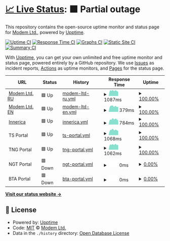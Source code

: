 # [📈 Live Status](https://uptime.modem.by): <!--live status--> **🟧 Partial outage**

This repository contains the open-source uptime monitor and status page for [Modem Ltd.](https://modem.by), powered by [Upptime](https://github.com/upptime/upptime).

[![Uptime CI](https://github.com/nvpmodem/uptime/workflows/Uptime%20CI/badge.svg)](https://github.com/nvpmodem/uptime/actions?query=workflow%3A%22Uptime+CI%22)
[![Response Time CI](https://github.com/nvpmodem/uptime/workflows/Response%20Time%20CI/badge.svg)](https://github.com/nvpmodem/uptime/actions?query=workflow%3A%22Response+Time+CI%22)
[![Graphs CI](https://github.com/nvpmodem/uptime/workflows/Graphs%20CI/badge.svg)](https://github.com/nvpmodem/uptime/actions?query=workflow%3A%22Graphs+CI%22)
[![Static Site CI](https://github.com/nvpmodem/uptime/workflows/Static%20Site%20CI/badge.svg)](https://github.com/nvpmodem/uptime/actions?query=workflow%3A%22Static+Site+CI%22)
[![Summary CI](https://github.com/nvpmodem/uptime/workflows/Summary%20CI/badge.svg)](https://github.com/nvpmodem/uptime/actions?query=workflow%3A%22Summary+CI%22)

With [Upptime](https://upptime.js.org), you can get your own unlimited and free uptime monitor and status page, powered entirely by a GitHub repository. We use [Issues](https://github.com/nvpmodem/uptime/issues) as incident reports, [Actions](https://github.com/nvpmodem/uptime/actions) as uptime monitors, and [Pages](https://uptime.modem.by) for the status page.

<!--start: status pages-->
<!-- This summary is generated by Upptime (https://github.com/upptime/upptime) -->
<!-- Do not edit this manually, your changes will be overwritten -->
<!-- prettier-ignore -->
| URL | Status | History | Response Time | Uptime |
| --- | ------ | ------- | ------------- | ------ |
| <img alt="" src="https://icons.duckduckgo.com/ip3/modem.by.ico" height="13"> [Modem Ltd. RU](https://modem.by/ru) | 🟩 Up | [modem-ltd-ru.yml](https://github.com/nvpmodem/uptime/commits/HEAD/history/modem-ltd-ru.yml) | <details><summary><img alt="Response time graph" src="./graphs/modem-ltd-ru/response-time-week.png" height="20"> 1087ms</summary><br><a href="https://uptime.modem.by/history/modem-ltd-ru"><img alt="Response time 1257" src="https://img.shields.io/endpoint?url=https%3A%2F%2Fraw.githubusercontent.com%2Fnvpmodem%2Fuptime%2FHEAD%2Fapi%2Fmodem-ltd-ru%2Fresponse-time.json"></a><br><a href="https://uptime.modem.by/history/modem-ltd-ru"><img alt="24-hour response time 911" src="https://img.shields.io/endpoint?url=https%3A%2F%2Fraw.githubusercontent.com%2Fnvpmodem%2Fuptime%2FHEAD%2Fapi%2Fmodem-ltd-ru%2Fresponse-time-day.json"></a><br><a href="https://uptime.modem.by/history/modem-ltd-ru"><img alt="7-day response time 1087" src="https://img.shields.io/endpoint?url=https%3A%2F%2Fraw.githubusercontent.com%2Fnvpmodem%2Fuptime%2FHEAD%2Fapi%2Fmodem-ltd-ru%2Fresponse-time-week.json"></a><br><a href="https://uptime.modem.by/history/modem-ltd-ru"><img alt="30-day response time 1112" src="https://img.shields.io/endpoint?url=https%3A%2F%2Fraw.githubusercontent.com%2Fnvpmodem%2Fuptime%2FHEAD%2Fapi%2Fmodem-ltd-ru%2Fresponse-time-month.json"></a><br><a href="https://uptime.modem.by/history/modem-ltd-ru"><img alt="1-year response time 1211" src="https://img.shields.io/endpoint?url=https%3A%2F%2Fraw.githubusercontent.com%2Fnvpmodem%2Fuptime%2FHEAD%2Fapi%2Fmodem-ltd-ru%2Fresponse-time-year.json"></a></details> | <details><summary><a href="https://uptime.modem.by/history/modem-ltd-ru">100.00%</a></summary><a href="https://uptime.modem.by/history/modem-ltd-ru"><img alt="All-time uptime 99.61%" src="https://img.shields.io/endpoint?url=https%3A%2F%2Fraw.githubusercontent.com%2Fnvpmodem%2Fuptime%2FHEAD%2Fapi%2Fmodem-ltd-ru%2Fuptime.json"></a><br><a href="https://uptime.modem.by/history/modem-ltd-ru"><img alt="24-hour uptime 100.00%" src="https://img.shields.io/endpoint?url=https%3A%2F%2Fraw.githubusercontent.com%2Fnvpmodem%2Fuptime%2FHEAD%2Fapi%2Fmodem-ltd-ru%2Fuptime-day.json"></a><br><a href="https://uptime.modem.by/history/modem-ltd-ru"><img alt="7-day uptime 100.00%" src="https://img.shields.io/endpoint?url=https%3A%2F%2Fraw.githubusercontent.com%2Fnvpmodem%2Fuptime%2FHEAD%2Fapi%2Fmodem-ltd-ru%2Fuptime-week.json"></a><br><a href="https://uptime.modem.by/history/modem-ltd-ru"><img alt="30-day uptime 99.95%" src="https://img.shields.io/endpoint?url=https%3A%2F%2Fraw.githubusercontent.com%2Fnvpmodem%2Fuptime%2FHEAD%2Fapi%2Fmodem-ltd-ru%2Fuptime-month.json"></a><br><a href="https://uptime.modem.by/history/modem-ltd-ru"><img alt="1-year uptime 99.97%" src="https://img.shields.io/endpoint?url=https%3A%2F%2Fraw.githubusercontent.com%2Fnvpmodem%2Fuptime%2FHEAD%2Fapi%2Fmodem-ltd-ru%2Fuptime-year.json"></a></details>
| <img alt="" src="https://icons.duckduckgo.com/ip3/modem.by.ico" height="13"> [Modem Ltd. EN](https://modem.by/en) | 🟩 Up | [modem-ltd-en.yml](https://github.com/nvpmodem/uptime/commits/HEAD/history/modem-ltd-en.yml) | <details><summary><img alt="Response time graph" src="./graphs/modem-ltd-en/response-time-week.png" height="20"> 379ms</summary><br><a href="https://uptime.modem.by/history/modem-ltd-en"><img alt="Response time 357" src="https://img.shields.io/endpoint?url=https%3A%2F%2Fraw.githubusercontent.com%2Fnvpmodem%2Fuptime%2FHEAD%2Fapi%2Fmodem-ltd-en%2Fresponse-time.json"></a><br><a href="https://uptime.modem.by/history/modem-ltd-en"><img alt="24-hour response time 318" src="https://img.shields.io/endpoint?url=https%3A%2F%2Fraw.githubusercontent.com%2Fnvpmodem%2Fuptime%2FHEAD%2Fapi%2Fmodem-ltd-en%2Fresponse-time-day.json"></a><br><a href="https://uptime.modem.by/history/modem-ltd-en"><img alt="7-day response time 379" src="https://img.shields.io/endpoint?url=https%3A%2F%2Fraw.githubusercontent.com%2Fnvpmodem%2Fuptime%2FHEAD%2Fapi%2Fmodem-ltd-en%2Fresponse-time-week.json"></a><br><a href="https://uptime.modem.by/history/modem-ltd-en"><img alt="30-day response time 385" src="https://img.shields.io/endpoint?url=https%3A%2F%2Fraw.githubusercontent.com%2Fnvpmodem%2Fuptime%2FHEAD%2Fapi%2Fmodem-ltd-en%2Fresponse-time-month.json"></a><br><a href="https://uptime.modem.by/history/modem-ltd-en"><img alt="1-year response time 345" src="https://img.shields.io/endpoint?url=https%3A%2F%2Fraw.githubusercontent.com%2Fnvpmodem%2Fuptime%2FHEAD%2Fapi%2Fmodem-ltd-en%2Fresponse-time-year.json"></a></details> | <details><summary><a href="https://uptime.modem.by/history/modem-ltd-en">100.00%</a></summary><a href="https://uptime.modem.by/history/modem-ltd-en"><img alt="All-time uptime 99.62%" src="https://img.shields.io/endpoint?url=https%3A%2F%2Fraw.githubusercontent.com%2Fnvpmodem%2Fuptime%2FHEAD%2Fapi%2Fmodem-ltd-en%2Fuptime.json"></a><br><a href="https://uptime.modem.by/history/modem-ltd-en"><img alt="24-hour uptime 100.00%" src="https://img.shields.io/endpoint?url=https%3A%2F%2Fraw.githubusercontent.com%2Fnvpmodem%2Fuptime%2FHEAD%2Fapi%2Fmodem-ltd-en%2Fuptime-day.json"></a><br><a href="https://uptime.modem.by/history/modem-ltd-en"><img alt="7-day uptime 100.00%" src="https://img.shields.io/endpoint?url=https%3A%2F%2Fraw.githubusercontent.com%2Fnvpmodem%2Fuptime%2FHEAD%2Fapi%2Fmodem-ltd-en%2Fuptime-week.json"></a><br><a href="https://uptime.modem.by/history/modem-ltd-en"><img alt="30-day uptime 99.95%" src="https://img.shields.io/endpoint?url=https%3A%2F%2Fraw.githubusercontent.com%2Fnvpmodem%2Fuptime%2FHEAD%2Fapi%2Fmodem-ltd-en%2Fuptime-month.json"></a><br><a href="https://uptime.modem.by/history/modem-ltd-en"><img alt="1-year uptime 99.98%" src="https://img.shields.io/endpoint?url=https%3A%2F%2Fraw.githubusercontent.com%2Fnvpmodem%2Fuptime%2FHEAD%2Fapi%2Fmodem-ltd-en%2Fuptime-year.json"></a></details>
| <img alt="" src="https://icons.duckduckgo.com/ip3/innerica.ru.ico" height="13"> [Innerica](https://innerica.ru) | 🟩 Up | [innerica.yml](https://github.com/nvpmodem/uptime/commits/HEAD/history/innerica.yml) | <details><summary><img alt="Response time graph" src="./graphs/innerica/response-time-week.png" height="20"> 784ms</summary><br><a href="https://uptime.modem.by/history/innerica"><img alt="Response time 833" src="https://img.shields.io/endpoint?url=https%3A%2F%2Fraw.githubusercontent.com%2Fnvpmodem%2Fuptime%2FHEAD%2Fapi%2Finnerica%2Fresponse-time.json"></a><br><a href="https://uptime.modem.by/history/innerica"><img alt="24-hour response time 598" src="https://img.shields.io/endpoint?url=https%3A%2F%2Fraw.githubusercontent.com%2Fnvpmodem%2Fuptime%2FHEAD%2Fapi%2Finnerica%2Fresponse-time-day.json"></a><br><a href="https://uptime.modem.by/history/innerica"><img alt="7-day response time 784" src="https://img.shields.io/endpoint?url=https%3A%2F%2Fraw.githubusercontent.com%2Fnvpmodem%2Fuptime%2FHEAD%2Fapi%2Finnerica%2Fresponse-time-week.json"></a><br><a href="https://uptime.modem.by/history/innerica"><img alt="30-day response time 800" src="https://img.shields.io/endpoint?url=https%3A%2F%2Fraw.githubusercontent.com%2Fnvpmodem%2Fuptime%2FHEAD%2Fapi%2Finnerica%2Fresponse-time-month.json"></a><br><a href="https://uptime.modem.by/history/innerica"><img alt="1-year response time 797" src="https://img.shields.io/endpoint?url=https%3A%2F%2Fraw.githubusercontent.com%2Fnvpmodem%2Fuptime%2FHEAD%2Fapi%2Finnerica%2Fresponse-time-year.json"></a></details> | <details><summary><a href="https://uptime.modem.by/history/innerica">100.00%</a></summary><a href="https://uptime.modem.by/history/innerica"><img alt="All-time uptime 99.99%" src="https://img.shields.io/endpoint?url=https%3A%2F%2Fraw.githubusercontent.com%2Fnvpmodem%2Fuptime%2FHEAD%2Fapi%2Finnerica%2Fuptime.json"></a><br><a href="https://uptime.modem.by/history/innerica"><img alt="24-hour uptime 100.00%" src="https://img.shields.io/endpoint?url=https%3A%2F%2Fraw.githubusercontent.com%2Fnvpmodem%2Fuptime%2FHEAD%2Fapi%2Finnerica%2Fuptime-day.json"></a><br><a href="https://uptime.modem.by/history/innerica"><img alt="7-day uptime 100.00%" src="https://img.shields.io/endpoint?url=https%3A%2F%2Fraw.githubusercontent.com%2Fnvpmodem%2Fuptime%2FHEAD%2Fapi%2Finnerica%2Fuptime-week.json"></a><br><a href="https://uptime.modem.by/history/innerica"><img alt="30-day uptime 100.00%" src="https://img.shields.io/endpoint?url=https%3A%2F%2Fraw.githubusercontent.com%2Fnvpmodem%2Fuptime%2FHEAD%2Fapi%2Finnerica%2Fuptime-month.json"></a><br><a href="https://uptime.modem.by/history/innerica"><img alt="1-year uptime 100.00%" src="https://img.shields.io/endpoint?url=https%3A%2F%2Fraw.githubusercontent.com%2Fnvpmodem%2Fuptime%2FHEAD%2Fapi%2Finnerica%2Fuptime-year.json"></a></details>
| <img alt="" src="https://icons.duckduckgo.com/ip3/null.ico" height="13"> TS Portal | 🟩 Up | [ts-portal.yml](https://github.com/nvpmodem/uptime/commits/HEAD/history/ts-portal.yml) | <details><summary><img alt="Response time graph" src="./graphs/ts-portal/response-time-week.png" height="20"> 1068ms</summary><br><a href="https://uptime.modem.by/history/ts-portal"><img alt="Response time 1153" src="https://img.shields.io/endpoint?url=https%3A%2F%2Fraw.githubusercontent.com%2Fnvpmodem%2Fuptime%2FHEAD%2Fapi%2Fts-portal%2Fresponse-time.json"></a><br><a href="https://uptime.modem.by/history/ts-portal"><img alt="24-hour response time 871" src="https://img.shields.io/endpoint?url=https%3A%2F%2Fraw.githubusercontent.com%2Fnvpmodem%2Fuptime%2FHEAD%2Fapi%2Fts-portal%2Fresponse-time-day.json"></a><br><a href="https://uptime.modem.by/history/ts-portal"><img alt="7-day response time 1068" src="https://img.shields.io/endpoint?url=https%3A%2F%2Fraw.githubusercontent.com%2Fnvpmodem%2Fuptime%2FHEAD%2Fapi%2Fts-portal%2Fresponse-time-week.json"></a><br><a href="https://uptime.modem.by/history/ts-portal"><img alt="30-day response time 1112" src="https://img.shields.io/endpoint?url=https%3A%2F%2Fraw.githubusercontent.com%2Fnvpmodem%2Fuptime%2FHEAD%2Fapi%2Fts-portal%2Fresponse-time-month.json"></a><br><a href="https://uptime.modem.by/history/ts-portal"><img alt="1-year response time 1076" src="https://img.shields.io/endpoint?url=https%3A%2F%2Fraw.githubusercontent.com%2Fnvpmodem%2Fuptime%2FHEAD%2Fapi%2Fts-portal%2Fresponse-time-year.json"></a></details> | <details><summary><a href="https://uptime.modem.by/history/ts-portal">100.00%</a></summary><a href="https://uptime.modem.by/history/ts-portal"><img alt="All-time uptime 99.90%" src="https://img.shields.io/endpoint?url=https%3A%2F%2Fraw.githubusercontent.com%2Fnvpmodem%2Fuptime%2FHEAD%2Fapi%2Fts-portal%2Fuptime.json"></a><br><a href="https://uptime.modem.by/history/ts-portal"><img alt="24-hour uptime 100.00%" src="https://img.shields.io/endpoint?url=https%3A%2F%2Fraw.githubusercontent.com%2Fnvpmodem%2Fuptime%2FHEAD%2Fapi%2Fts-portal%2Fuptime-day.json"></a><br><a href="https://uptime.modem.by/history/ts-portal"><img alt="7-day uptime 100.00%" src="https://img.shields.io/endpoint?url=https%3A%2F%2Fraw.githubusercontent.com%2Fnvpmodem%2Fuptime%2FHEAD%2Fapi%2Fts-portal%2Fuptime-week.json"></a><br><a href="https://uptime.modem.by/history/ts-portal"><img alt="30-day uptime 100.00%" src="https://img.shields.io/endpoint?url=https%3A%2F%2Fraw.githubusercontent.com%2Fnvpmodem%2Fuptime%2FHEAD%2Fapi%2Fts-portal%2Fuptime-month.json"></a><br><a href="https://uptime.modem.by/history/ts-portal"><img alt="1-year uptime 99.86%" src="https://img.shields.io/endpoint?url=https%3A%2F%2Fraw.githubusercontent.com%2Fnvpmodem%2Fuptime%2FHEAD%2Fapi%2Fts-portal%2Fuptime-year.json"></a></details>
| <img alt="" src="https://icons.duckduckgo.com/ip3/null.ico" height="13"> TNG Portal | 🟩 Up | [tng-portal.yml](https://github.com/nvpmodem/uptime/commits/HEAD/history/tng-portal.yml) | <details><summary><img alt="Response time graph" src="./graphs/tng-portal/response-time-week.png" height="20"> 1062ms</summary><br><a href="https://uptime.modem.by/history/tng-portal"><img alt="Response time 1201" src="https://img.shields.io/endpoint?url=https%3A%2F%2Fraw.githubusercontent.com%2Fnvpmodem%2Fuptime%2FHEAD%2Fapi%2Ftng-portal%2Fresponse-time.json"></a><br><a href="https://uptime.modem.by/history/tng-portal"><img alt="24-hour response time 792" src="https://img.shields.io/endpoint?url=https%3A%2F%2Fraw.githubusercontent.com%2Fnvpmodem%2Fuptime%2FHEAD%2Fapi%2Ftng-portal%2Fresponse-time-day.json"></a><br><a href="https://uptime.modem.by/history/tng-portal"><img alt="7-day response time 1062" src="https://img.shields.io/endpoint?url=https%3A%2F%2Fraw.githubusercontent.com%2Fnvpmodem%2Fuptime%2FHEAD%2Fapi%2Ftng-portal%2Fresponse-time-week.json"></a><br><a href="https://uptime.modem.by/history/tng-portal"><img alt="30-day response time 1088" src="https://img.shields.io/endpoint?url=https%3A%2F%2Fraw.githubusercontent.com%2Fnvpmodem%2Fuptime%2FHEAD%2Fapi%2Ftng-portal%2Fresponse-time-month.json"></a><br><a href="https://uptime.modem.by/history/tng-portal"><img alt="1-year response time 1178" src="https://img.shields.io/endpoint?url=https%3A%2F%2Fraw.githubusercontent.com%2Fnvpmodem%2Fuptime%2FHEAD%2Fapi%2Ftng-portal%2Fresponse-time-year.json"></a></details> | <details><summary><a href="https://uptime.modem.by/history/tng-portal">100.00%</a></summary><a href="https://uptime.modem.by/history/tng-portal"><img alt="All-time uptime 99.99%" src="https://img.shields.io/endpoint?url=https%3A%2F%2Fraw.githubusercontent.com%2Fnvpmodem%2Fuptime%2FHEAD%2Fapi%2Ftng-portal%2Fuptime.json"></a><br><a href="https://uptime.modem.by/history/tng-portal"><img alt="24-hour uptime 100.00%" src="https://img.shields.io/endpoint?url=https%3A%2F%2Fraw.githubusercontent.com%2Fnvpmodem%2Fuptime%2FHEAD%2Fapi%2Ftng-portal%2Fuptime-day.json"></a><br><a href="https://uptime.modem.by/history/tng-portal"><img alt="7-day uptime 100.00%" src="https://img.shields.io/endpoint?url=https%3A%2F%2Fraw.githubusercontent.com%2Fnvpmodem%2Fuptime%2FHEAD%2Fapi%2Ftng-portal%2Fuptime-week.json"></a><br><a href="https://uptime.modem.by/history/tng-portal"><img alt="30-day uptime 100.00%" src="https://img.shields.io/endpoint?url=https%3A%2F%2Fraw.githubusercontent.com%2Fnvpmodem%2Fuptime%2FHEAD%2Fapi%2Ftng-portal%2Fuptime-month.json"></a><br><a href="https://uptime.modem.by/history/tng-portal"><img alt="1-year uptime 99.99%" src="https://img.shields.io/endpoint?url=https%3A%2F%2Fraw.githubusercontent.com%2Fnvpmodem%2Fuptime%2FHEAD%2Fapi%2Ftng-portal%2Fuptime-year.json"></a></details>
| <img alt="" src="https://icons.duckduckgo.com/ip3/null.ico" height="13"> NGT Portal | 🟥 Down | [ngt-portal.yml](https://github.com/nvpmodem/uptime/commits/HEAD/history/ngt-portal.yml) | <details><summary><img alt="Response time graph" src="./graphs/ngt-portal/response-time-week.png" height="20"> 0ms</summary><br><a href="https://uptime.modem.by/history/ngt-portal"><img alt="Response time 1239" src="https://img.shields.io/endpoint?url=https%3A%2F%2Fraw.githubusercontent.com%2Fnvpmodem%2Fuptime%2FHEAD%2Fapi%2Fngt-portal%2Fresponse-time.json"></a><br><a href="https://uptime.modem.by/history/ngt-portal"><img alt="24-hour response time 0" src="https://img.shields.io/endpoint?url=https%3A%2F%2Fraw.githubusercontent.com%2Fnvpmodem%2Fuptime%2FHEAD%2Fapi%2Fngt-portal%2Fresponse-time-day.json"></a><br><a href="https://uptime.modem.by/history/ngt-portal"><img alt="7-day response time 0" src="https://img.shields.io/endpoint?url=https%3A%2F%2Fraw.githubusercontent.com%2Fnvpmodem%2Fuptime%2FHEAD%2Fapi%2Fngt-portal%2Fresponse-time-week.json"></a><br><a href="https://uptime.modem.by/history/ngt-portal"><img alt="30-day response time 0" src="https://img.shields.io/endpoint?url=https%3A%2F%2Fraw.githubusercontent.com%2Fnvpmodem%2Fuptime%2FHEAD%2Fapi%2Fngt-portal%2Fresponse-time-month.json"></a><br><a href="https://uptime.modem.by/history/ngt-portal"><img alt="1-year response time 1095" src="https://img.shields.io/endpoint?url=https%3A%2F%2Fraw.githubusercontent.com%2Fnvpmodem%2Fuptime%2FHEAD%2Fapi%2Fngt-portal%2Fresponse-time-year.json"></a></details> | <details><summary><a href="https://uptime.modem.by/history/ngt-portal">0.00%</a></summary><a href="https://uptime.modem.by/history/ngt-portal"><img alt="All-time uptime 45.93%" src="https://img.shields.io/endpoint?url=https%3A%2F%2Fraw.githubusercontent.com%2Fnvpmodem%2Fuptime%2FHEAD%2Fapi%2Fngt-portal%2Fuptime.json"></a><br><a href="https://uptime.modem.by/history/ngt-portal"><img alt="24-hour uptime 0.00%" src="https://img.shields.io/endpoint?url=https%3A%2F%2Fraw.githubusercontent.com%2Fnvpmodem%2Fuptime%2FHEAD%2Fapi%2Fngt-portal%2Fuptime-day.json"></a><br><a href="https://uptime.modem.by/history/ngt-portal"><img alt="7-day uptime 0.00%" src="https://img.shields.io/endpoint?url=https%3A%2F%2Fraw.githubusercontent.com%2Fnvpmodem%2Fuptime%2FHEAD%2Fapi%2Fngt-portal%2Fuptime-week.json"></a><br><a href="https://uptime.modem.by/history/ngt-portal"><img alt="30-day uptime 0.00%" src="https://img.shields.io/endpoint?url=https%3A%2F%2Fraw.githubusercontent.com%2Fnvpmodem%2Fuptime%2FHEAD%2Fapi%2Fngt-portal%2Fuptime-month.json"></a><br><a href="https://uptime.modem.by/history/ngt-portal"><img alt="1-year uptime 21.51%" src="https://img.shields.io/endpoint?url=https%3A%2F%2Fraw.githubusercontent.com%2Fnvpmodem%2Fuptime%2FHEAD%2Fapi%2Fngt-portal%2Fuptime-year.json"></a></details>
| <img alt="" src="https://icons.duckduckgo.com/ip3/null.ico" height="13"> BTA Portal | 🟥 Down | [bta-portal.yml](https://github.com/nvpmodem/uptime/commits/HEAD/history/bta-portal.yml) | <details><summary><img alt="Response time graph" src="./graphs/bta-portal/response-time-week.png" height="20"> 0ms</summary><br><a href="https://uptime.modem.by/history/bta-portal"><img alt="Response time 1314" src="https://img.shields.io/endpoint?url=https%3A%2F%2Fraw.githubusercontent.com%2Fnvpmodem%2Fuptime%2FHEAD%2Fapi%2Fbta-portal%2Fresponse-time.json"></a><br><a href="https://uptime.modem.by/history/bta-portal"><img alt="24-hour response time 0" src="https://img.shields.io/endpoint?url=https%3A%2F%2Fraw.githubusercontent.com%2Fnvpmodem%2Fuptime%2FHEAD%2Fapi%2Fbta-portal%2Fresponse-time-day.json"></a><br><a href="https://uptime.modem.by/history/bta-portal"><img alt="7-day response time 0" src="https://img.shields.io/endpoint?url=https%3A%2F%2Fraw.githubusercontent.com%2Fnvpmodem%2Fuptime%2FHEAD%2Fapi%2Fbta-portal%2Fresponse-time-week.json"></a><br><a href="https://uptime.modem.by/history/bta-portal"><img alt="30-day response time 0" src="https://img.shields.io/endpoint?url=https%3A%2F%2Fraw.githubusercontent.com%2Fnvpmodem%2Fuptime%2FHEAD%2Fapi%2Fbta-portal%2Fresponse-time-month.json"></a><br><a href="https://uptime.modem.by/history/bta-portal"><img alt="1-year response time 1276" src="https://img.shields.io/endpoint?url=https%3A%2F%2Fraw.githubusercontent.com%2Fnvpmodem%2Fuptime%2FHEAD%2Fapi%2Fbta-portal%2Fresponse-time-year.json"></a></details> | <details><summary><a href="https://uptime.modem.by/history/bta-portal">0.00%</a></summary><a href="https://uptime.modem.by/history/bta-portal"><img alt="All-time uptime 87.78%" src="https://img.shields.io/endpoint?url=https%3A%2F%2Fraw.githubusercontent.com%2Fnvpmodem%2Fuptime%2FHEAD%2Fapi%2Fbta-portal%2Fuptime.json"></a><br><a href="https://uptime.modem.by/history/bta-portal"><img alt="24-hour uptime 0.00%" src="https://img.shields.io/endpoint?url=https%3A%2F%2Fraw.githubusercontent.com%2Fnvpmodem%2Fuptime%2FHEAD%2Fapi%2Fbta-portal%2Fuptime-day.json"></a><br><a href="https://uptime.modem.by/history/bta-portal"><img alt="7-day uptime 0.00%" src="https://img.shields.io/endpoint?url=https%3A%2F%2Fraw.githubusercontent.com%2Fnvpmodem%2Fuptime%2FHEAD%2Fapi%2Fbta-portal%2Fuptime-week.json"></a><br><a href="https://uptime.modem.by/history/bta-portal"><img alt="30-day uptime 0.00%" src="https://img.shields.io/endpoint?url=https%3A%2F%2Fraw.githubusercontent.com%2Fnvpmodem%2Fuptime%2FHEAD%2Fapi%2Fbta-portal%2Fuptime-month.json"></a><br><a href="https://uptime.modem.by/history/bta-portal"><img alt="1-year uptime 82.28%" src="https://img.shields.io/endpoint?url=https%3A%2F%2Fraw.githubusercontent.com%2Fnvpmodem%2Fuptime%2FHEAD%2Fapi%2Fbta-portal%2Fuptime-year.json"></a></details>

<!--end: status pages-->

[**Visit our status website →**](https://uptime.modem.by)

## 📄 License

- Powered by: [Upptime](https://github.com/upptime/upptime)
- Code: [MIT](./LICENSE) © [Modem Ltd.](https://modem.by)
- Data in the `./history` directory: [Open Database License](https://opendatacommons.org/licenses/odbl/1-0/)
